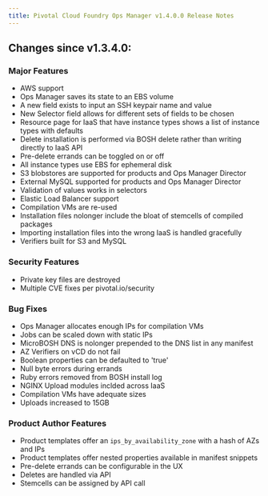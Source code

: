 ```yaml
---
title: Pivotal Cloud Foundry Ops Manager v1.4.0.0 Release Notes
---
```


## Changes since v1.3.4.0:

### Major Features

* AWS support
* Ops Manager saves its state to an EBS volume
* A new field exists to input an SSH keypair name and value
* New Selector field allows for different sets of fields to be chosen
* Resource page for IaaS that have instance types shows a list of instance types with defaults
* Delete installation is performed via BOSH delete rather than writing directly to IaaS API
* Pre-delete errands can be toggled on or off
* All instance types use EBS for ephemeral disk
* S3 blobstores are supported for products and Ops Manager Director
* External MySQL supported for products and Ops Manager Director
* Validation of values works in selectors
* Elastic Load Balancer support
* Compilation VMs are re-used
* Installation files nolonger include the bloat of stemcells of compiled packages
* Importing installation files into the wrong IaaS is handled gracefully
* Verifiers built for S3 and MySQL

### Security Features

* Private key files are destroyed
* Multiple CVE fixes per pivotal.io/security

### Bug Fixes

* Ops Manager allocates enough IPs for compilation VMs
* Jobs can be scaled down with static IPs
* MicroBOSH DNS is nolonger prepended to the DNS list in any manifest
* AZ Verifiers on vCD do not fail
* Boolean properties can be defaulted to 'true'
* Null byte errors during errands
* Ruby errors removed from BOSH install log
* NGINX Upload modules inclded across IaaS
* Compilation VMs have adequate sizes
* Uploads increased to 15GB

### Product Author Features

* Product templates offer an `ips_by_availability_zone` with a hash of AZs and IPs
* Product templates offer nested properties available in manifest snippets
* Pre-delete errands can be configurable in the UX
* Deletes are handled via API
* Stemcells can be assigned by API call
